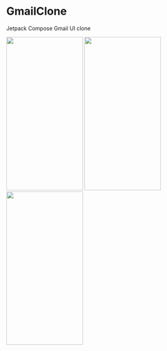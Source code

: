 # GmailClone
Jetpack Compose Gmail UI clone

<div>
  <img src=https://user-images.githubusercontent.com/81194285/156465595-67deb0b0-80a3-4847-93c6-6e46e5b3fed4.png width="200" height="400">
<img src=https://user-images.githubusercontent.com/81194285/156465859-454b1c28-2ac6-4537-8403-5e9a5fd6e1f9.png width="200" height="400">
</div>
 <img src=https://user-images.githubusercontent.com/81194285/156775598-d9b90707-35fc-49a5-b1dc-6a8d0c72034a.png width="200" height="400">

